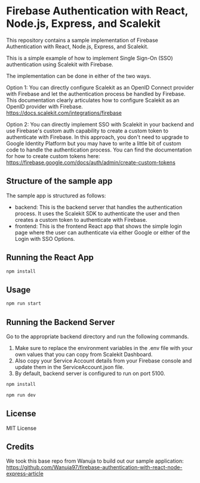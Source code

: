 # Firebase Authentication with React, Node.js, Express, and Scalekit

This repository contains a sample implementation of Firebase Authentication with React, Node.js, Express, and Scalekit.

This is a simple example of how to implement Single Sign-On (SSO) authentication using Scalekit with Firebase.

The implementation can be done in either of the two ways.

Option 1: You can directly configure Scalekit as an OpenID Connect provider with Firebase and let the authentication process be handled by Firebase. This documentation clearly articulates how to configure Scalekit as an OpenID provider with Firebase. <https://docs.scalekit.com/integrations/firebase>

Option 2: You can directly implement SSO with Scalekit in your backend and use Firebase's custom auth capability to create a custom token to authenticate with Firebase. In this approach, you don't need to upgrade to Google Identity Platform but you may have to write a little bit of custom code to handle the authentication process. You can find the documentation for how to create custom tokens here: <https://firebase.google.com/docs/auth/admin/create-custom-tokens>

## Structure of the sample app

The sample app is structured as follows:

- backend: This is the backend server that handles the authentication process. It uses the Scalekit SDK to authenticate the user and then creates a custom token to authenticate with Firebase.
- frontend: This is the frontend React app that shows the simple login page where the user can authenticate via either Google or either of the Login with SSO Options.

## Running the React App

```bash
npm install
```

## Usage

```bash
npm run start
```

## Running the Backend Server

Go to the appropriate backend directory and run the following commands.

1. Make sure to replace the environment variables in the .env file with your own values that you can copy from Scalekit Dashboard.
2. Also copy your Service Account details from your Firebase console and update them in the ServiceAccount.json file.
3. By default, backend server is configured to run on port 5100.

```bash
npm install
```

```bash
npm run dev
```

## License

MIT License

## Credits

We took this base repo from Wanuja to build out our sample application: <https://github.com/Wanuja97/firebase-authentication-with-react-node-express-article>
